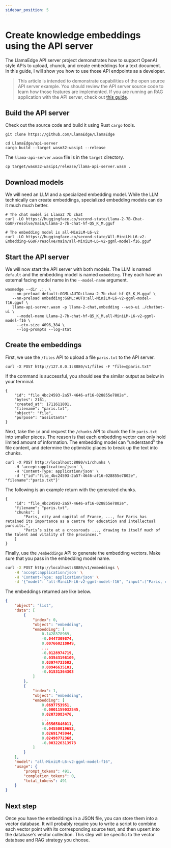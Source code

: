 ```yaml
---
sidebar_position: 5
---
```


# Create knowledge embeddings using the API server

The LlamaEdge API server project demonstrates how to support OpenAI style APIs to upload, chunck, and create embeddings for a text document. In this guide, I will show you how to use those API endpoints as a developer.

> This article is intended to demonstrate capabilities of the open source API server example. You should review the API server source code to learn how those features are implemented. If you are running an RAG application with the API server, check out [this guide](../user-guide/llm/server-side-rag/quick-start).

## Build the API server

Check out the source code and build it using Rust `cargo` tools.

```
git clone https://github.com/LlamaEdge/LlamaEdge

cd LlamaEdge/api-server
cargo build --target wasm32-wasip1 --release
```

The `llama-api-server.wasm` file is in the `target` directory.

```
cp target/wasm32-wasip1/release/llama-api-server.wasm . 
```

## Download models

We will need an LLM and a specialized embedding model. While the LLM technically can create embeddings, specialized embedding models can do it much much better.

```
# The chat model is Llama2 7b chat
curl -LO https://huggingface.co/second-state/Llama-2-7B-Chat-GGUF/resolve/main/Llama-2-7b-chat-hf-Q5_K_M.gguf

# The embedding model is all-MiniLM-L6-v2
curl -LO https://huggingface.co/second-state/All-MiniLM-L6-v2-Embedding-GGUF/resolve/main/all-MiniLM-L6-v2-ggml-model-f16.gguf
```

## Start the API server

We will now start the API server with both models. The LLM is named `default` and the embedding model is named `embedding`. They each have an external facing model name in the `--model-name` argument.

```
wasmedge --dir .:. \
   --nn-preload default:GGML:AUTO:Llama-2-7b-chat-hf-Q5_K_M.gguf \
   --nn-preload embedding:GGML:AUTO:all-MiniLM-L6-v2-ggml-model-f16.gguf \
   llama-api-server.wasm -p llama-2-chat,embedding --web-ui ./chatbot-ui \
     --model-name Llama-2-7b-chat-hf-Q5_K_M,all-MiniLM-L6-v2-ggml-model-f16 \
     --ctx-size 4096,384 \
     --log-prompts --log-stat
```

## Create the embeddings

First, we use the `/files` API to upload a file `paris.txt` to the API server.

```
curl -X POST http://127.0.0.1:8080/v1/files -F "file=@paris.txt"
```

If the command is successful, you should see the similar output as below in your terminal.

```
{
    "id": "file_4bc24593-2a57-4646-af16-028855e7802e",
    "bytes": 2161,
    "created_at": 1711611801,
    "filename": "paris.txt",
    "object": "file",
    "purpose": "assistants"
}
```

Next, take the `id` and request the `/chunks` API to chunk the file `paris.txt` into smaller pieces. The reason is that each embedding vector can only hold limited amount of information. The embedding model can "understand" the file content, and determine the optimistic places to break up the text into chunks.

```
curl -X POST http://localhost:8080/v1/chunks \
    -H 'accept:application/json' \
    -H 'Content-Type: application/json' \
    -d '{"id":"file_4bc24593-2a57-4646-af16-028855e7802e", "filename":"paris.txt"}'
```

The following is an example return with the generated chunks.

```
{
    "id": "file_4bc24593-2a57-4646-af16-028855e7802e",
    "filename": "paris.txt",
    "chunks": [
        "Paris, city and capital of France, ..., for Paris has retained its importance as a centre for education and intellectual pursuits.",
        "Paris’s site at a crossroads ..., drawing to itself much of the talent and vitality of the provinces."
    ]
}
```

Finally, use the `/embeddings` API to generate the embedding vectors. Make sure that you pass in the embedding model name.

```bash
curl -X POST http://localhost:8080/v1/embeddings \
    -H 'accept:application/json' \
    -H 'Content-Type: application/json' \
    -d '{"model": "all-MiniLM-L6-v2-ggml-model-f16", "input":["Paris, city and capital of France, ..., for Paris has retained its importance as a centre for education and intellectual pursuits.", "Paris’s site at a crossroads ..., drawing to itself much of the talent and vitality of the provinces."]}'
```

The embeddings returned are like below.

```json
{
    "object": "list",
    "data": [
        {
            "index": 0,
            "object": "embedding",
            "embedding": [
                0.1428378969,
                -0.0447309874,
                0.007660218049,
                ...
                -0.0128974719,
                -0.03543198109,
                0.03974733502,
                0.00946635101,
                -0.01531364303
            ]
        },
        {
            "index": 1,
            "object": "embedding",
            "embedding": [
                0.0697753951,
                -0.0001159032545,
                0.02073983476,
                ...
                0.03565846011,
                -0.04550019652,
                0.02691745944,
                0.02498772368,
                -0.003226313973
            ]
        }
    ],
    "model": "all-MiniLM-L6-v2-ggml-model-f16",
    "usage": {
        "prompt_tokens": 491,
        "completion_tokens": 0,
        "total_tokens": 491
    }
}
```

## Next step

Once you have the embeddings in a JSON file, you can store them into a vector database. It will probably require you to write a script to combine each vector point with its corresponding source text, and then upsert into the database's vector collection. This step will be specific to the vector database and RAG strategy you choose.


